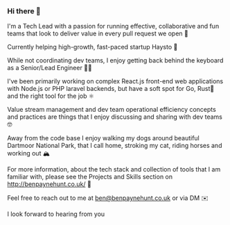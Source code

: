 ### Hi there 👋

I'm a Tech Lead with a passion for running effective, collaborative and fun teams that look to deliver value in every pull request we open 💪

Currently helping high-growth, fast-paced startup Haysto 🚀

While not coordinating dev teams, I enjoy getting back behind the keyboard as a Senior/Lead Engineer 👨‍💻

I've been primarily working on complex React.js front-end web applications with Node.js or PHP laravel backends, but have a soft spot for Go, Rust🦀 and the right tool for the job ⚛️

Value stream management and dev team operational efficiency concepts and practices are things that I enjoy discussing and sharing with dev teams 🤓

Away from the code base I enjoy walking my dogs around beautiful Dartmoor National Park, that I call home, stroking my cat, riding horses and working out 🏔️

For more information, about the tech stack and collection of tools that I am familiar with, please see the Projects and Skills section on http://benpaynehunt.co.uk/ 🔧

Feel free to reach out to me at ben@benpaynehunt.co.uk or via DM ✉️

I look forward to hearing from you
